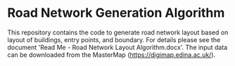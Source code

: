 # Road Network Generation Algorithm

This repository contains the code to generate road network layout based on layout of buildings, entry points, and boundary. For details please see the document 'Read Me - Road Network Layout Algorithm.docx'. The input data can be downloaded from the MasterMap (https://digimap.edina.ac.uk/).